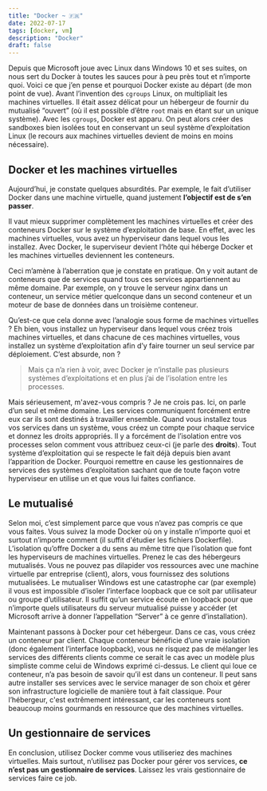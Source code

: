 ```yaml
---
title: "Docker ~ 🇫🇷"
date: 2022-07-17
tags: [docker, vm]
description: "Docker"
draft: false
---
```


Depuis que Microsoft joue avec Linux dans Windows 10 et ses suites, on nous sert
du Docker à toutes les sauces pour à peu près tout et n’importe quoi. Voici ce
que j’en pense et pourquoi Docker existe au départ (de mon point de vue). Avant
l’invention des `cgroups` Linux, on multipliait les machines virtuelles. Il
était assez délicat pour un hébergeur de fournir du mutualisé “ouvert” (où il
est possible d’être `root` mais en étant sur un unique système). Avec les
`cgroups`, Docker est apparu. On peut alors créer des sandboxes bien isolées
tout en conservant un seul système d’exploitation Linux (le recours aux machines
virtuelles devient de moins en moins nécessaire).

## Docker et les machines virtuelles

Aujourd’hui, je constate quelques absurdités. Par exemple, le fait d’utiliser
Docker dans une machine virtuelle, quand justement **l’objectif est de s’en
passer**.

Il vaut mieux supprimer complètement les machines virtuelles et créer des
conteneurs Docker sur le système d’exploitation de base. En effet, avec les
machines virtuelles, vous avez un hyperviseur dans lequel vous les installez.
Avec Docker, le superviseur devient l’hôte qui héberge Docker et les machines
virtuelles deviennent les conteneurs.

Ceci m’amène à l’aberration que je constate en pratique. On y voit autant de
conteneurs que de services quand tous ces services appartiennent au même
domaine. Par exemple, on y trouve le serveur nginx dans un conteneur, un service
métier quelconque dans un second conteneur et un moteur de base de données dans
un troisième conteneur.

Qu’est-ce que cela donne avec l’analogie sous forme de machines virtuelles ? Eh
bien, vous installez un hyperviseur dans lequel vous créez trois machines
virtuelles, et dans chacune de ces machines virtuelles, vous installez un
système d’exploitation afin d’y faire tourner un seul service par déploiement.
C’est absurde, non ?

> Mais ça n’a rien à voir, avec Docker je n’installe pas plusieurs systèmes
> d’exploitations et en plus j’ai de l’isolation entre les processes.

Mais sérieusement, m'avez-vous compris ? Je ne crois pas. Ici, on parle d’un
seul et même domaine. Les services communiquent forcément entre eux car ils sont
destinés à travailler ensemble. Quand vous installez tous vos services dans un
système, vous créez un compte pour chaque service et donnez les droits
appropriés. Il y a forcément de l’isolation entre vos processes selon comment
vous attribuez ceux-ci (je parle des **droits**). Tout système d’exploitation
qui se respecte le fait déjà depuis bien avant l’apparition de Docker. Pourquoi
remettre en cause les gestionnaires de services des systèmes d’exploitation
sachant que de toute façon votre hyperviseur en utilise un et que vous lui
faites confiance.

## Le mutualisé

Selon moi, c’est simplement parce que vous n’avez pas compris ce que vous
faites. Vous suivez la mode Docker où on y installe n’importe quoi et surtout
n’importe comment (il suffit d'étudier les fichiers Dockerfile). L’isolation
qu’offre Docker a du sens au même titre que l’isolation que font les
hyperviseurs de machines virtuelles. Prenez le cas des hébergeurs mutualisés.
Vous ne pouvez pas dilapider vos ressources avec une machine virtuelle par
entreprise (client), alors, vous fournissez des solutions mutualisées. Le
mutualiser Windows est une catastrophe car (par exemple) il vous est impossible
d’isoler l’interface loopback que ce soit par utilisateur ou groupe
d’utilisateur. Il suffit qu’un service écoute en loopback pour que n’importe
quels utilisateurs du serveur mutualisé puisse y accéder (et Microsoft arrive à
donner l’appellation “Server” à ce genre d’installation).

Maintenant passons à Docker pour cet hébergeur. Dans ce cas, vous créez un
conteneur par client. Chaque conteneur bénéficie d’une vraie isolation (donc
également l’interface loopback), vous ne risquez pas de mélanger les services
des différents clients comme ce serait le cas avec un modèle plus simpliste
comme celui de Windows exprimé ci-dessus. Le client qui loue ce conteneur, n’a
pas besoin de savoir qu’il est dans un conteneur. Il peut sans autre installer
ses services avec le service manager de son choix et gérer son infrastructure
logicielle de manière tout à fait classique. Pour l’hébergeur, c'est extrêmement
intéressant, car les conteneurs sont beaucoup moins gourmands en ressource que
des machines virtuelles.

## Un gestionnaire de services

En conclusion, utilisez Docker comme vous utiliseriez des machines virtuelles.
Mais surtout, n’utilisez pas Docker pour gérer vos services, **ce n’est pas un
gestionnaire de services**. Laissez les vrais gestionnaire de services faire ce
job.
